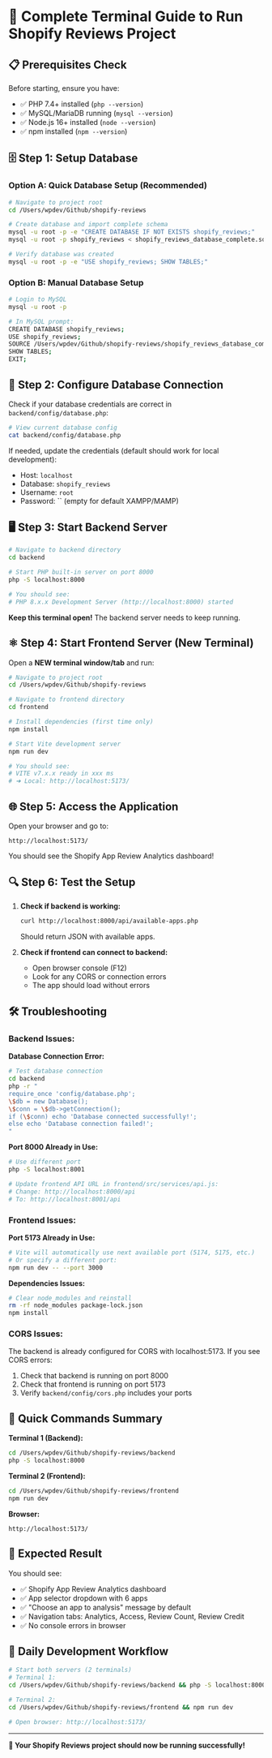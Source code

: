 # 🚀 Complete Terminal Guide to Run Shopify Reviews Project

## 📋 Prerequisites Check
Before starting, ensure you have:
- ✅ PHP 7.4+ installed (`php --version`)
- ✅ MySQL/MariaDB running (`mysql --version`)
- ✅ Node.js 16+ installed (`node --version`)
- ✅ npm installed (`npm --version`)

## 🗄️ Step 1: Setup Database

### Option A: Quick Database Setup (Recommended)
```bash
# Navigate to project root
cd /Users/wpdev/Github/shopify-reviews

# Create database and import complete schema
mysql -u root -p -e "CREATE DATABASE IF NOT EXISTS shopify_reviews;"
mysql -u root -p shopify_reviews < shopify_reviews_database_complete.sql

# Verify database was created
mysql -u root -p -e "USE shopify_reviews; SHOW TABLES;"
```

### Option B: Manual Database Setup
```bash
# Login to MySQL
mysql -u root -p

# In MySQL prompt:
CREATE DATABASE shopify_reviews;
USE shopify_reviews;
SOURCE /Users/wpdev/Github/shopify-reviews/shopify_reviews_database_complete.sql;
SHOW TABLES;
EXIT;
```

## 🔧 Step 2: Configure Database Connection

Check if your database credentials are correct in `backend/config/database.php`:
```bash
# View current database config
cat backend/config/database.php
```

If needed, update the credentials (default should work for local development):
- Host: `localhost`
- Database: `shopify_reviews`
- Username: `root`
- Password: `` (empty for default XAMPP/MAMP)

## 🖥️ Step 3: Start Backend Server

```bash
# Navigate to backend directory
cd backend

# Start PHP built-in server on port 8000
php -S localhost:8000

# You should see:
# PHP 8.x.x Development Server (http://localhost:8000) started
```

**Keep this terminal open!** The backend server needs to keep running.

## ⚛️ Step 4: Start Frontend Server (New Terminal)

Open a **NEW terminal window/tab** and run:

```bash
# Navigate to project root
cd /Users/wpdev/Github/shopify-reviews

# Navigate to frontend directory
cd frontend

# Install dependencies (first time only)
npm install

# Start Vite development server
npm run dev

# You should see:
# VITE v7.x.x ready in xxx ms
# ➜ Local: http://localhost:5173/
```

## 🌐 Step 5: Access the Application

Open your browser and go to:
```
http://localhost:5173/
```

You should see the Shopify App Review Analytics dashboard!

## 🔍 Step 6: Test the Setup

1. **Check if backend is working:**
   ```bash
   curl http://localhost:8000/api/available-apps.php
   ```
   Should return JSON with available apps.

2. **Check if frontend can connect to backend:**
   - Open browser console (F12)
   - Look for any CORS or connection errors
   - The app should load without errors

## 🛠️ Troubleshooting

### Backend Issues:

**Database Connection Error:**
```bash
# Test database connection
cd backend
php -r "
require_once 'config/database.php';
\$db = new Database();
\$conn = \$db->getConnection();
if (\$conn) echo 'Database connected successfully!';
else echo 'Database connection failed!';
"
```

**Port 8000 Already in Use:**
```bash
# Use different port
php -S localhost:8001

# Update frontend API URL in frontend/src/services/api.js:
# Change: http://localhost:8000/api
# To: http://localhost:8001/api
```

### Frontend Issues:

**Port 5173 Already in Use:**
```bash
# Vite will automatically use next available port (5174, 5175, etc.)
# Or specify a different port:
npm run dev -- --port 3000
```

**Dependencies Issues:**
```bash
# Clear node_modules and reinstall
rm -rf node_modules package-lock.json
npm install
```

### CORS Issues:
The backend is already configured for CORS with localhost:5173. If you see CORS errors:

1. Check that backend is running on port 8000
2. Check that frontend is running on port 5173
3. Verify `backend/config/cors.php` includes your ports

## 📱 Quick Commands Summary

**Terminal 1 (Backend):**
```bash
cd /Users/wpdev/Github/shopify-reviews/backend
php -S localhost:8000
```

**Terminal 2 (Frontend):**
```bash
cd /Users/wpdev/Github/shopify-reviews/frontend
npm run dev
```

**Browser:**
```
http://localhost:5173/
```

## 🎯 Expected Result

You should see:
- ✅ Shopify App Review Analytics dashboard
- ✅ App selector dropdown with 6 apps
- ✅ "Choose an app to analysis" message by default
- ✅ Navigation tabs: Analytics, Access, Review Count, Review Credit
- ✅ No console errors in browser

## 🔄 Daily Development Workflow

```bash
# Start both servers (2 terminals)
# Terminal 1:
cd /Users/wpdev/Github/shopify-reviews/backend && php -S localhost:8000

# Terminal 2:
cd /Users/wpdev/Github/shopify-reviews/frontend && npm run dev

# Open browser: http://localhost:5173/
```

---

**🎉 Your Shopify Reviews project should now be running successfully!**

